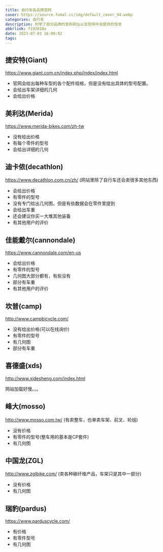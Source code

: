 ```yaml
---
title: 自行车各品牌官网
cover: https://source.fomal.cc/img/default_cover_94.webp
categories: 自行车
description: 列举了部分品牌的官网网址以及官网中会提供的信息
abbrlink: f192018a
date: 2023-07-03 16:08:02
tags:
---
```


## 捷安特(Giant)
https://www.giant.com.cn/index.php/index/index.html

* 官网会给出每种车型的各个配件规格，但是没有给出具体的型号配置。
* 会给出车架详细的几何
* 会给出价格

## 美利达(Merida)
https://www.merida-bikes.com/zh-tw

* 没有给出价格
* 有每个零件的型号
* 会给出详细的几何

## 迪卡侬(decathlon)
https://www.decathlon.com.cn/zh/ (网站里除了自行车还会卖很多其他东西)

* 会给出价格
* 有零件的型号
* 没有专门给出几何图，但是有些数据会在零件里提到
* 会给出车重
* 还会建议你买一大堆其他装备
* 有其他用户的评价

## 佳能戴尔(cannondale)
https://www.cannondale.com/en-us

* 会给出价格
* 有零件的型号
* 几何图大部分都有，有些没有
* 部分有车重
* 有其他用户的评价

## 坎普(camp)
http://www.campbicycle.com/

* 没有给出价格(可以在线询价)
* 有零件的型号
* 有几何图
* 部分有车重

## 喜德盛(xds)
http://www.xidesheng.com/index.html 

网站加载好慢。。。

## 峰大(mosso)
http://www.mosso.com.tw/ (有卖整车，也单卖车架、前叉、轮组)

* 没有价格
* 有零件的型号(整车用的基本是CP套件)
* 有几何图

## 中国龙(ZGL)
http://www.zglbike.com/ (卖各种碳纤维产品，车架只是其中一部分)

* 没有价格
* 有几何图

## 瑞豹(pardus)
https://www.parduscycle.com/

* 有价格
* 有零件型号
* 有几何图